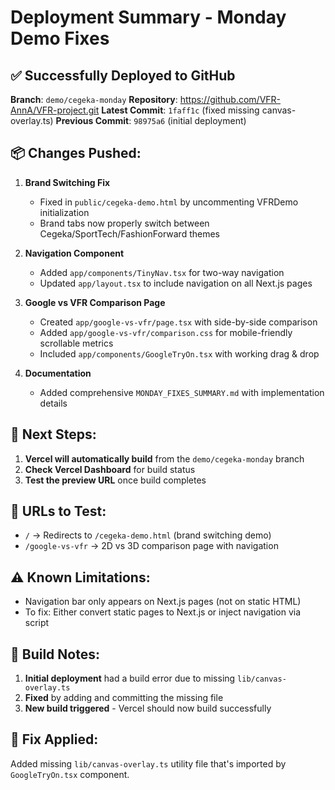 # Deployment Summary - Monday Demo Fixes

## ✅ Successfully Deployed to GitHub

**Branch**: `demo/cegeka-monday`
**Repository**: https://github.com/VFR-AnnA/VFR-project.git
**Latest Commit**: `1faff1c` (fixed missing canvas-overlay.ts)
**Previous Commit**: `98975a6` (initial deployment)

## 📦 Changes Pushed:

1. **Brand Switching Fix**
   - Fixed in `public/cegeka-demo.html` by uncommenting VFRDemo initialization
   - Brand tabs now properly switch between Cegeka/SportTech/FashionForward themes

2. **Navigation Component**
   - Added `app/components/TinyNav.tsx` for two-way navigation
   - Updated `app/layout.tsx` to include navigation on all Next.js pages

3. **Google vs VFR Comparison Page**
   - Created `app/google-vs-vfr/page.tsx` with side-by-side comparison
   - Added `app/google-vs-vfr/comparison.css` for mobile-friendly scrollable metrics
   - Included `app/components/GoogleTryOn.tsx` with working drag & drop

4. **Documentation**
   - Added comprehensive `MONDAY_FIXES_SUMMARY.md` with implementation details

## 🚀 Next Steps:

1. **Vercel will automatically build** from the `demo/cegeka-monday` branch
2. **Check Vercel Dashboard** for build status
3. **Test the preview URL** once build completes

## 🔗 URLs to Test:

- `/` → Redirects to `/cegeka-demo.html` (brand switching demo)
- `/google-vs-vfr` → 2D vs 3D comparison page with navigation

## ⚠️ Known Limitations:

- Navigation bar only appears on Next.js pages (not on static HTML)
- To fix: Either convert static pages to Next.js or inject navigation via script

## 📝 Build Notes:

1. **Initial deployment** had a build error due to missing `lib/canvas-overlay.ts`
2. **Fixed** by adding and committing the missing file
3. **New build triggered** - Vercel should now build successfully

## 🔧 Fix Applied:

Added missing `lib/canvas-overlay.ts` utility file that's imported by `GoogleTryOn.tsx` component.